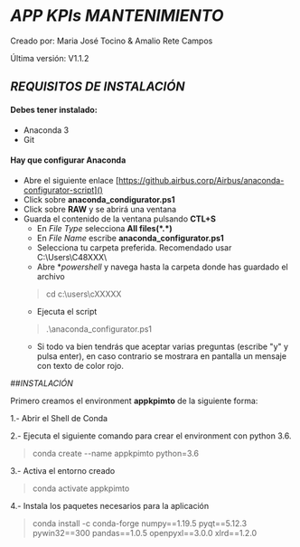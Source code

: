# *__APP KPIs MANTENIMIENTO__*

Creado por: Maria José Tocino & Amalio Rete Campos

Última versión: V1.1.2

## *REQUISITOS DE INSTALACIÓN*

#### Debes tener instalado:
* Anaconda 3
* Git

#### Hay que configurar Anaconda
* Abre el siguiente enlace [https://github.airbus.corp/Airbus/anaconda-configurator-script]()
* Click sobre **anaconda_condigurator.ps1**
* Click sobre **RAW** y se abrirá una ventana
* Guarda el contenido de la ventana pulsando **CTL+S**
    * En _File Type_ selecciona **All files(\*.\*)**
    * En _File Name_ escribe **anaconda_configurator.ps1**
    * Selecciona tu carpeta preferida. Recomendado usar C:\Users\C48XXX\
    * Abre **powershell* y navega hasta la carpeta donde has guardado el archivo
    > cd c:\users\cXXXXX
    * Ejecuta el script
    > .\anaconda_configurator.ps1
    * Si todo va bien tendrás que aceptar varias preguntas (escribe "y" y pulsa enter), en caso contrario se mostrara en pantalla un mensaje con texto de color rojo.
    
##*INSTALACIÓN*

Primero creamos el environment **appkpimto** de la siguiente forma:

1.- Abrir el Shell de Conda

2.- Ejecuta el siguiente comando para crear el environment con python 3.6.
> conda create --name appkpimto python=3.6

3.- Activa el entorno creado
> conda activate appkpimto

4.- Instala los paquetes necesarios para la aplicación
> conda install -c conda-forge numpy==1.19.5 pyqt==5.12.3 pywin32==300 pandas==1.0.5 openpyxl==3.0.0 xlrd==1.2.0


  

